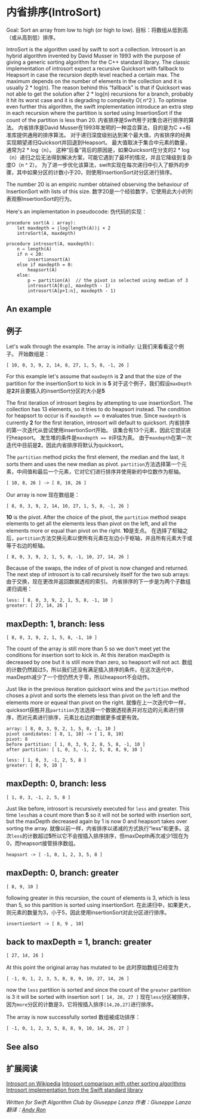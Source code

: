 # 内省排序(IntroSort)

Goal: Sort an array from low to high (or high to low).
目标：将数组从低到高（或从高到低）排序。

IntroSort is the algorithm used by swift to sort a collection. Introsort is an hybrid algorithm invented by David Musser  in 1993 with the purpose of giving a generic sorting algorithm for the C++ standard library. The classic implementation of introsort expect a recursive Quicksort with fallback to Heapsort in case the recursion depth level reached a certain max. The maximum depends on the number of elements in the collection and it is usually 2 * log(n). The reason behind this “fallback” is that if Quicksort was not able to get the solution after 2 * log(n) recursions for a branch, probably it hit its worst case and it is degrading to complexity O( n^2 ). To optimise even further this algorithm, the swift implementation introduce an extra step in each recursion where the partition is sorted using InsertionSort if the count of the partition is less than 20.
内省排序是Swift用于对集合进行排序的算法。 内省排序是David Musser在1993年发明的一种混合算法，目的是为C ++标准库提供通用的排序算法。 对于递归深度级别达到某个最大值，内省排序的经典实现期望递归Quicksort并回退到Heapsort。 最大值取决于集合中元素的数量，通常为2 * log（n）。 这种“后备”背后的原因是，如果Quicksort在分支的2 * log（n）递归之后无法得到解决方案，可能它遇到了最坏的情况，并且它降级到复杂度O（n ^ 2）。 为了进一步优化该算法，swift实现在每次递归中引入了额外的步骤，其中如果分区的计数小于20，则使用InsertionSort对分区进行排序。

The number 20 is an empiric number obtained observing the behaviour of InsertionSort with lists of this size.
数字20是一个经验数字，它使用此大小的列表观察InsertionSort的行为。

Here's an implementation in pseudocode:
伪代码的实现：

```
procedure sort(A : array):
    let maxdepth = ⌊log(length(A))⌋ × 2
    introSort(A, maxdepth)

procedure introsort(A, maxdepth):
    n ← length(A)
    if n < 20:
        insertionsort(A)
    else if maxdepth = 0:
        heapsort(A)
    else:
        p ← partition(A)  // the pivot is selected using median of 3
        introsort(A[0:p], maxdepth - 1)
        introsort(A[p+1:n], maxdepth - 1)
```

## An example
## 例子

Let's walk through the example. The array is initially:
让我们来看看这个例子。 开始数组是：

	[ 10, 0, 3, 9, 2, 14, 8, 27, 1, 5, 8, -1, 26 ]


For this example let's assume that `maxDepth` is **2** and that the size of the partition for the insertionSort to kick in is **5**
对于这个例子，我们假设`maxDepth`是**2**并且要插入的insertSort分区的大小是**5**

The first iteration of introsort begins by attempting to use insertionSort. The collection has 13 elements, so it tries to do heapsort instead. The condition for heapsort to occur is if `maxdepth == 0` evaluates true. Since `maxdepth` is currently **2** for the first iteration, introsort will default to quicksort.
内省排序的第一次迭代从尝试使用insertionSort开始。 该集合有13个元素，因此它尝试进行heapsort。 发生堆的条件是`maxdepth == 0`评估为真。 由于`maxdepth`在第一次迭代中目前是**2**，因此内省排序将默认为quicksort。

The `partition`  method picks the first element, the median and the last, it sorts them and uses the new median as pivot.
`partition`方法选择第一个元素，中间值和最后一个元素，它对它们进行排序并使用新的中位数作为枢轴。

    [ 10, 8, 26 ] -> [ 8, 10, 26 ]
    
Our array is now
现在数组是：

    [ 8, 0, 3, 9, 2, 14, 10, 27, 1, 5, 8, -1, 26 ]

**10** is the pivot. After the choice of the pivot, the `partition` method swaps elements to get all the elements less than pivot on the left, and all the elements more or equal than pivot on the right.
**10**是支点。 在选择了枢轴之后，`partition`方法交换元素以使所有元素在左边小于枢轴，并且所有元素大于或等于右边的枢轴。

    [ 8, 0, 3, 9, 2, 1, 5, 8, -1, 10, 27, 14, 26 ]
    
Because of the swaps, the index of of pivot is now changed and returned. The next step of introsort is to call recursively itself for the two sub arrays:
由于交换，现在更改并返回数据透视的索引。 内省排序的下一步是为两个子数组递归调用：

    less: [ 8, 0, 3, 9, 2, 1, 5, 8, -1, 10 ]
    greater: [ 27, 14, 26 ]

## maxDepth: 1, branch: less

    [ 8, 0, 3, 9, 2, 1, 5, 8, -1, 10 ]

The count of the array is still more than 5 so we don't meet yet the conditions for insertion sort to kick in. At this iteration maxDepth is decreased by one but it is still more than zero, so heapsort will not act.
数组的计数仍然超过5，所以我们还没有满足插入排序的条件。在这次迭代中，maxDepth减少了一个但仍然大于零，所以heapsort不会动作。

Just like in the previous iteration quicksort wins and the `partition` method choses a pivot and sorts the elemets less than pivot on the left and the elements more or equeal than pivot on the right.
就像在上一次迭代中一样，quicksort获胜并且`partition`方法选择一个数据透视表并对左边的元素进行排序，而对元素进行排序，元素比右边的数据更多或更有效。

    array: [ 8, 0, 3, 9, 2, 1, 5, 8, -1, 10 ]
    pivot candidates: [ 8, 1, 10] -> [ 1, 8, 10]
    pivot: 8
    before partition: [ 1, 0, 3, 9, 2, 8, 5, 8, -1, 10 ]
    after partition: [ 1, 0, 3, -1, 2, 5, 8, 8, 9, 10 ]
    
    less: [ 1, 0, 3, -1, 2, 5, 8 ]
    greater: [ 8, 9, 10 ]
    
## maxDepth: 0, branch: less

    [ 1, 0, 3, -1, 2, 5, 8 ]
    
Just like before, introsort is recursively executed for `less` and greater. This time `less`has a count more than **5** so it will not be sorted with insertion sort, but the maxDepth decreased again by 1 is now 0 and heapsort takes over sorting the array.
就像以前一样，内省排序以递减的方式执行“less”和更多。这次`less`的计数超过**5**所以它不会按插入排序排序，但maxDepth再次减少1现在为0，而heapsort接管排序数组。

    heapsort -> [ -1, 0, 1, 2, 3, 5, 8 ]
    
## maxDepth: 0, branch: greater

    [ 8, 9, 10 ]

following greater in this recursion, the count of elements is 3, which is less than 5, so this partition is sorted using insertionSort.
在此递归中，如果更大，则元素的数量为3，小于5，因此使用insertionSort对此分区进行排序。

    insertionSort -> [ 8, 9 , 10]
    

## back to maxDepth = 1, branch: greater

    [ 27, 14, 26 ]

At this point the original array has mutated to be
此时原始数组已经变为

    [ -1, 0, 1, 2, 3, 5, 8, 8, 9, 10, 27, 14, 26 ]
    
now the `less` partition is sorted  and since the count of the `greater` partition is 3 it will be sorted with insertion sort  `[ 14, 26, 27 ]`
现在`less`分区被排序，因为`more`分区的计数是3，它将按插入排序`[14,26,27]`进行排序。

The array is now successfully sorted
数组被成功排序：

    [ -1, 0, 1, 2, 3, 5, 8, 8, 9, 10, 14, 26, 27 ]


## See also
## 扩展阅读

[Introsort on Wikipedia](https://en.wikipedia.org/wiki/Introsort)
[Introsort comparison with other sorting algorithms](http://agostini.tech/2017/12/18/swift-sorting-algorithm/)
[Introsort implementation from the Swift standard library](https://github.com/apple/swift/blob/09f77ff58d250f5d62855ea359fc304f40b531df/stdlib/public/core/Sort.swift.gyb)

*Written for Swift Algorithm Club by Giuseppe Lanza*
*作者：Giuseppe Lanza*  
*翻译：[Andy Ron](https://github.com/andyRon)*